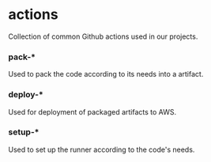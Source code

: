 # actions

Collection of common Github actions used in our projects.

### pack-*

Used to pack the code according to its needs into a artifact.

### deploy-*

Used for deployment of packaged artifacts to AWS.

### setup-*

Used to set up the runner according to the code's needs.
